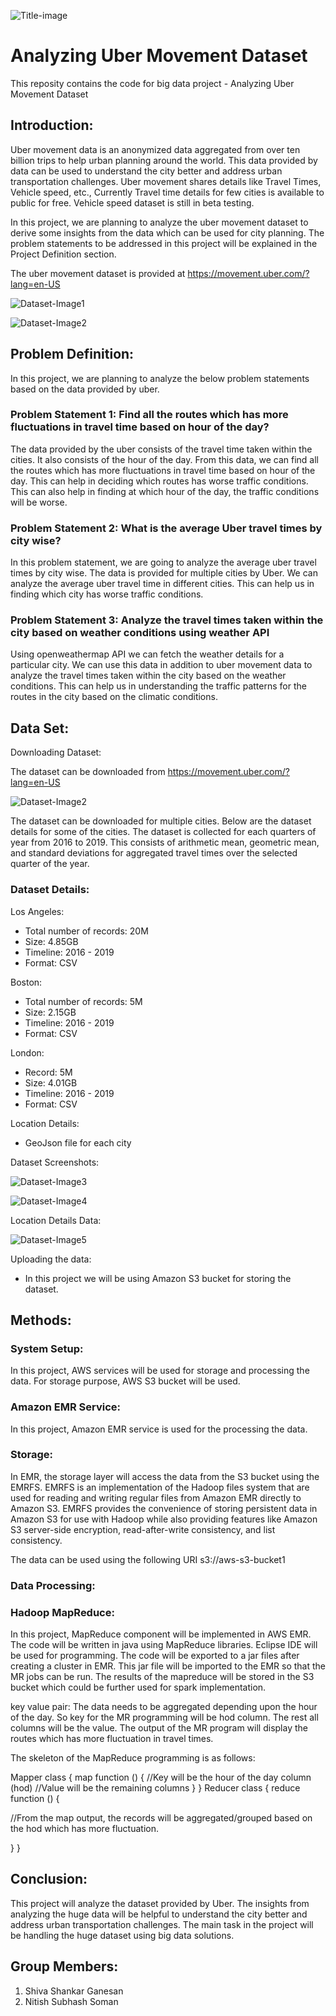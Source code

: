 ![Title-image](https://github.com/shivassg/Bigdata-project/blob/master/Images/Title-Image.png)

# Analyzing Uber Movement Dataset
This reposity contains the code for big data project - Analyzing Uber Movement Dataset


## Introduction:
Uber movement data is an anonymized data aggregated from over ten billion trips to help urban planning around the world. This data provided by data can be used to understand the city better and address urban transportation challenges. Uber movement shares details like Travel Times, Vehicle speed, etc., Currently Travel time details for few cities is available to public for free. Vehicle speed dataset is still in beta testing. 

In this project, we are planning to analyze the uber movement dataset to derive some insights from the data which can be used for city planning. The problem statements to be addressed in this project will be explained in the Project Definition section.

The uber movement dataset is provided at https://movement.uber.com/?lang=en-US

![Dataset-Image1](https://github.com/shivassg/Bigdata-project/blob/master/Images/Dataset-Image1.png)

![Dataset-Image2](https://github.com/shivassg/Bigdata-project/blob/master/Images/Dataset-Image2.png)


## Problem Definition:
In this project, we are planning to analyze the below problem statements based on the data provided by uber. 

### Problem Statement 1: Find all the routes which has more fluctuations in travel time based on hour of the day?

The data provided by the uber consists of the travel time taken within the cities. It also consists of the hour of the day. From this data, we can find all the routes which has more fluctuations in travel time based on hour of the day. This can help in deciding which routes has worse traffic conditions. This can also help in finding at which hour of the day, the traffic conditions will be worse.

### Problem Statement 2: What is the average Uber travel times by city wise?

In this problem statement, we are going to analyze the average uber travel times by city wise. The data is provided for multiple cities by Uber. We can analyze the average uber travel time in different cities. This can help us in finding which city has worse traffic conditions. 

### Problem Statement 3: Analyze the travel times taken within the city based on weather conditions using weather API

Using openweathermap API we can fetch the weather details for a particular city. We can use this data in addition to uber movement data to analyze the travel times taken within the city based on the weather conditions. This can help us in understanding the traffic patterns for the routes in the city based on the climatic conditions.  


## Data Set:
Downloading Dataset:

The dataset can be downloaded from https://movement.uber.com/?lang=en-US

![Dataset-Image2](https://github.com/shivassg/Bigdata-project/blob/master/Images/Dataset-Image2.png)

The dataset can be downloaded for multiple cities. Below are the dataset details for some of the cities. The dataset is collected for each quarters of year from 2016 to 2019. This consists of arithmetic mean, geometric mean, and standard deviations for aggregated travel times over the selected quarter of the year.

### Dataset Details:

Los Angeles:
*	Total number of records: 20M
*	Size: 4.85GB
*	Timeline: 2016 - 2019
*	Format: CSV

Boston:
*	Total number of records: 5M
*	Size: 2.15GB
*	Timeline: 2016 - 2019
*	Format: CSV

London:
*	Record: 5M
*	Size: 4.01GB
*	Timeline: 2016 - 2019
*	Format: CSV

Location Details:
*	GeoJson file for each city

Dataset Screenshots:

![Dataset-Image3](https://github.com/shivassg/Bigdata-project/blob/master/Images/Dataset-Image3.png)

![Dataset-Image4](https://github.com/shivassg/Bigdata-project/blob/master/Images/Dataset-Image4.png)

Location Details Data:

![Dataset-Image5](https://github.com/shivassg/Bigdata-project/blob/master/Images/Dataset-Image5.png)

Uploading the data:

*	In this project we will be using Amazon S3 bucket for storing the dataset. 


## Methods:

### System Setup: 

In this project, AWS services will be used for storage and processing the data.  For storage purpose, AWS S3 bucket will be used. 

### Amazon EMR Service: 
In this project, Amazon EMR service is used for the processing the data.

### Storage:
In EMR, the storage layer will access the data from the S3 bucket using the EMRFS. EMRFS is an implementation of the Hadoop files system that are used for reading and writing regular files from Amazon EMR directly to Amazon S3. EMRFS provides the convenience of storing persistent data in Amazon S3 for use with Hadoop while also providing features like Amazon S3 server-side encryption, read-after-write consistency, and list consistency.

The data can be used using the following URI s3://aws-s3-bucket1
 
### Data Processing:

### Hadoop MapReduce: 

In this project, MapReduce component will be implemented in AWS EMR. The code will be written in java using MapReduce libraries. Eclipse IDE will be used for programming. The code will be exported to a jar files after creating a cluster in EMR. This jar file will be imported to the EMR so that the MR jobs can be run. The results of the mapreduce will be stored in the S3 bucket which could be further used for spark implementation. 

key value pair: The data needs to be aggregated depending upon the hour of the day. So key for the MR programming will be hod column. The rest all columns will be the value. The output of the MR program will display the routes which has more fluctuation in travel times. 

The skeleton of the MapReduce programming is as follows:

Mapper class
{
map function ()
{
//Key will be the hour of the day column (hod)
//Value will be the remaining columns
}
}
Reducer class
{
reduce function ()
{

//From the map output, the records will be aggregated/grouped based on the hod which has more fluctuation. 

}
}


## Conclusion:
This project will analyze the dataset provided by Uber. The insights from analyzing the huge data will be helpful to understand the city better and address urban transportation challenges. The main task in the project will be handling the huge dataset using big data solutions. 







## Group Members:
1. Shiva Shankar Ganesan
2. Nitish Subhash Soman 
